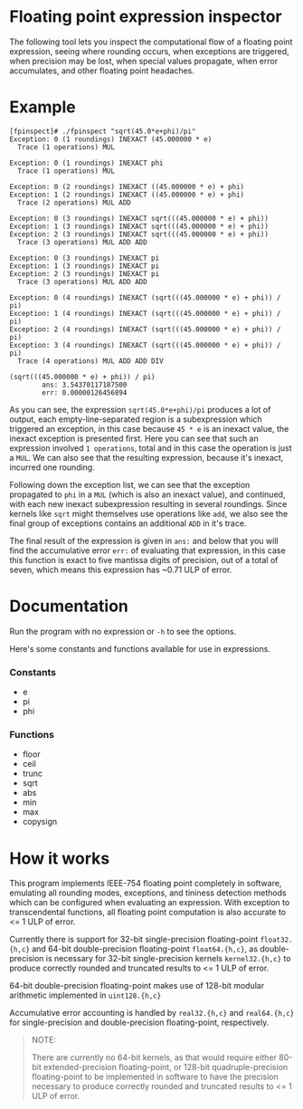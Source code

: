 # Floating point expression inspector

The following tool lets you inspect the computational flow of a floating point
expression, seeing where rounding occurs, when exceptions are triggered,
when precision may be lost, when special values propagate, when error
accumulates, and other floating point headaches.

# Example
```
[fpinspect]# ./fpinspect "sqrt(45.0*e+phi)/pi"
Exception: 0 (1 roundings) INEXACT (45.000000 * e)
  Trace (1 operations) MUL

Exception: 0 (1 roundings) INEXACT phi
  Trace (1 operations) MUL

Exception: 0 (2 roundings) INEXACT ((45.000000 * e) + phi)
Exception: 1 (2 roundings) INEXACT ((45.000000 * e) + phi)
  Trace (2 operations) MUL ADD

Exception: 0 (3 roundings) INEXACT sqrt(((45.000000 * e) + phi))
Exception: 1 (3 roundings) INEXACT sqrt(((45.000000 * e) + phi))
Exception: 2 (3 roundings) INEXACT sqrt(((45.000000 * e) + phi))
  Trace (3 operations) MUL ADD ADD

Exception: 0 (3 roundings) INEXACT pi
Exception: 1 (3 roundings) INEXACT pi
Exception: 2 (3 roundings) INEXACT pi
  Trace (3 operations) MUL ADD ADD

Exception: 0 (4 roundings) INEXACT (sqrt(((45.000000 * e) + phi)) / pi)
Exception: 1 (4 roundings) INEXACT (sqrt(((45.000000 * e) + phi)) / pi)
Exception: 2 (4 roundings) INEXACT (sqrt(((45.000000 * e) + phi)) / pi)
Exception: 3 (4 roundings) INEXACT (sqrt(((45.000000 * e) + phi)) / pi)
  Trace (4 operations) MUL ADD ADD DIV

(sqrt(((45.000000 * e) + phi)) / pi)
        ans: 3.54370117187500
        err: 0.00000126456894
```

As you can see, the expression `sqrt(45.0*e+phi)/pi` produces a lot of output,
each empty-line-separated region is a subexpression which triggered an exception,
in this case because `45 * e` is an inexact value, the inexact exception is
presented first. Here you can see that such an expression involved `1 operations`,
total and in this case the operation is just a `MUL`. We can also see that the
resulting expression, because it's inexact, incurred one rounding.

Following down the exception list, we can see that the exception propagated
to `phi` in a `MUL` (which is also an inexact value), and continued, with each
new inexact subexpression resulting in several roundings. Since kernels like
`sqrt` might themselves use operations like `add`, we also see the final group
of exceptions contains an additional `ADD` in it's trace.

The final result of the expression is given in `ans:` and below that you will
find the accumulative error `err:` of evaluating that expression, in this case
this function is exact to five mantissa digits of precision, out of a total of
seven, which means this expression has ~0.71 ULP of error.

# Documentation
Run the program with no expression or `-h` to see the options.

Here's some constants and functions available for use in expressions.
### Constants
  * e
  * pi
  * phi

### Functions
  * floor
  * ceil
  * trunc
  * sqrt
  * abs
  * min
  * max
  * copysign

# How it works
This program implements IEEE-754 floating point completely in software, emulating
all rounding modes, exceptions, and tininess detection methods which can be
configured when evaluating an expression. With exception to transcendental
functions, all floating point computation is also accurate to <= 1 ULP of error.

Currently there is support for 32-bit single-precision floating-point
`float32.{h,c}` and 64-bit double-precision floating-point `float64.{h,c}`, as
double-precision is necessary for 32-bit single-precision kernels
`kernel32.{h,c}` to produce correctly rounded and truncated results
to <= 1 ULP of error.

64-bit double-precision floating-point makes use of 128-bit modular arithmetic
implemented in `uint128.{h,c}`

Accumulative error accounting is handled by `real32.{h,c}` and `real64.{h,c}`
for single-precision and double-precision floating-point, respectively.

> NOTE:
>
> There are currently no 64-bit kernels, as that would require either 80-bit 
extended-precision floating-point, or 128-bit quadruple-precision floating-point
to be implemented in software to have the precision necessary to produce
correctly rounded and truncated results to <= 1 ULP of error.